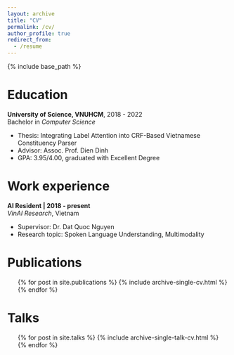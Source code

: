 ```yaml
---
layout: archive
title: "CV"
permalink: /cv/
author_profile: true
redirect_from:
  - /resume
---
```


{% include base_path %}

Education
======
**University of Science, VNUHCM**, 2018 - 2022\
Bachelor in *Computer Science*
* Thesis: Integrating Label Attention into CRF-Based Vietnamese\
Constituency Parser
* Advisor: Assoc. Prof. Dien Dinh
* GPA: 3.95/4.00, graduated with Excellent Degree

Work experience
======
**AI Resident | 2018 - present**\
*VinAI Research*, Vietnam
* Supervisor: Dr. Dat Quoc Nguyen
* Research topic: Spoken Language Understanding, Multimodality

Publications
======
  <ul>{% for post in site.publications %}
    {% include archive-single-cv.html %}
  {% endfor %}</ul>
  
Talks
======
  <ul>{% for post in site.talks %}
    {% include archive-single-talk-cv.html %}
  {% endfor %}</ul>
  
<!-- Service and leadership
======
* Currently signed in to 43 different slack teams -->
